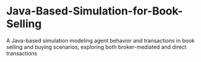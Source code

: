 # Java-Based-Simulation-for-Book-Selling
 A Java-based simulation modeling agent behavior and transactions in book selling and buying scenarios, exploring both broker-mediated and direct transactions

